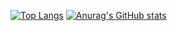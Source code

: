 [![Top Langs](https://github-readme-stats.vercel.app/api/top-langs/?username=juyeong525&layout=compact)](https://github.com/2yev1n/github-readme-stats)
[![Anurag's GitHub stats](https://github-readme-stats.vercel.app/api?username=juyeong525)](https://github.com/juyeong525/github-readme-stats)

